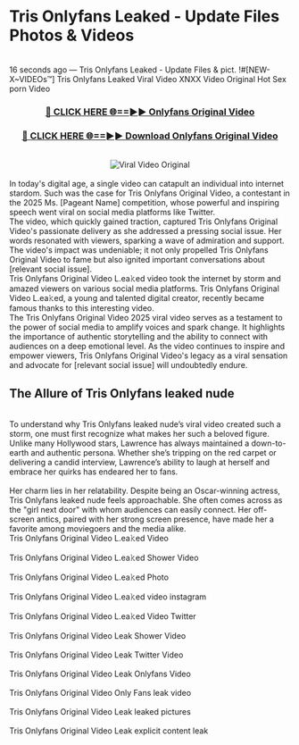 # Tris Onlyfans Leaked - Update Files Photos & Videos 
<br>
16 seconds ago — Tris Onlyfans Leaked - Update Files & pict. !#[NEW-X~VIDEOs™] Tris Onlyfans Leaked Viral Video XNXX Video Original Hot Sex porn Video
<br>
<div align="center">
<h3><a href="http://freeplayer.one?title=Tris&ref=25OR" rel="nofollow">🔴 CLICK HERE 🌐==►► Onlyfans Original Video</a></h3>
<h3><a href="http://freeplayer.one?title=Tris&ref=25OR" rel="nofollow">🔴 CLICK HERE 🌐==►► Download Onlyfans Original Video</a></h3>
<br>
<a href="http://freeplayer.one?title=Tris&ref=25OR" rel="nofollow" data-target="animated-image.originalLink"><img src="https://i.ibb.co.com/xMMVF88/686577567.gif" alt="Viral Video Original" style="max-width: 100%; display: inline-block;" data-target="animated-image.originalImage"></a>
</div>
<br>
In today's digital age, a single video can catapult an individual into internet stardom. Such was the case for Tris Onlyfans Original Video, a contestant in the 2025 Ms. [Pageant Name] competition, whose powerful and inspiring speech went viral on social media platforms like Twitter.
<br>
The video, which quickly gained traction, captured Tris Onlyfans Original Video's passionate delivery as she addressed a pressing social issue. Her words resonated with viewers, sparking a wave of admiration and support. The video's impact was undeniable; it not only propelled Tris Onlyfans Original Video to fame but also ignited important conversations about [relevant social issue].
<br>
Tris Onlyfans Original Video L.ea𝚔ed video took the internet by storm and amazed viewers on various social media platforms. Tris Onlyfans Original Video L.ea𝚔ed, a young and talented digital creator, recently became famous thanks to this interesting video.
<br>
The Tris Onlyfans Original Video 2025 viral video serves as a testament to the power of social media to amplify voices and spark change. It highlights the importance of authentic storytelling and the ability to connect with audiences on a deep emotional level. As the video continues to inspire and empower viewers, Tris Onlyfans Original Video's legacy as a viral sensation and advocate for [relevant social issue] will undoubtedly endure.
<br>
<h2>The Allure of Tris Onlyfans leaked nude</h2>
<br>
To understand why Tris Onlyfans leaked nude’s viral video created such a storm, one must first recognize what makes her such a beloved figure. Unlike many Hollywood stars, Lawrence has always maintained a down-to-earth and authentic persona. Whether she’s tripping on the red carpet or delivering a candid interview, Lawrence’s ability to laugh at herself and embrace her quirks has endeared her to fans.
<br><br>
Her charm lies in her relatability. Despite being an Oscar-winning actress, Tris Onlyfans leaked nude feels approachable. She often comes across as the "girl next door" with whom audiences can easily connect. Her off-screen antics, paired with her strong screen presence, have made her a favorite among moviegoers and the media alike.
<br>
Tris Onlyfans Original Video L.ea𝚔ed Video
<br><br>
Tris Onlyfans Original Video L.ea𝚔ed Shower Video
<br><br>
Tris Onlyfans Original Video L.ea𝚔ed Photo
<br><br>
Tris Onlyfans Original Video L.ea𝚔ed video instagram
<br><br>
Tris Onlyfans Original Video L.ea𝚔ed Video Twitter
<br><br>
Tris Onlyfans Original Video Leak Shower Video
<br><br>
Tris Onlyfans Original Video Leak Twitter Video
<br><br>
Tris Onlyfans Original Video Leak Onlyfans Video
<br><br>
Tris Onlyfans Original Video Only Fans leak video
<br><br>
Tris Onlyfans Original Video Leak leaked pictures
<br><br>
Tris Onlyfans Original Video Leak explicit content leak